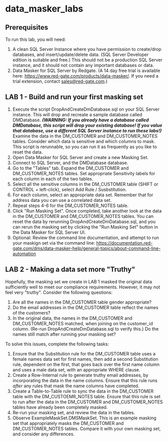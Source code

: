 # data_masker_labs

## Prerequisites
To run this lab, you will need:
1. A clean SQL Server Instance where you have permission to create/drop databases, and insert/update/delete data. (SQL Server Developer edition is suitable and free.) This should not be a production SQL Server instance, and it should not contain any important databases or data.
2. Data Masker for SQL Server by Redgate. (A 14 day free trial is available here: https://www.red-gate.com/products/data-masker/. If you need a trial extension, contact sales@red-gate.com.) 

## LAB 1 - Build and run your first masking set
1. Execute the script DropAndCreateDmDatabase.sql on your SQL Server instance. This will drop and recreate a sample database called DMDatabase. ***(WARNING: If you already have a database called DMDatabase, this script will drop your existing database! If you value that database, use a different SQL Server instance to run these labs!)*** Examine the data in the DM_CUSTOMER and DM_CUSTOMER_NOTES tables. Consider which data is sensitive and which columns to mask. This script is rerunnable, so you can run it as frequently as you like to reset the data.
2. Open Data Masker for SQL Server and create a new Masking Set.
3. Connect to SQL Server, and the DMDatabase database.
4. Go to the "Tables" tab. Expand the DM_CUSTOMER and DM_CUSTOMER_NOTES tables. Set appropriate Sensitivity labels for each column in each of the two tables.
5. Select all the sensitive columns in the DM_CUSTOMER table (SHIFT or CONTROL + left-click), select Add Rule / Susbstitution.
6. For each column, select an appropriate data set. Remember that for address data you can use a correlated data set.
7. Repeat steps 4-6 for the DM_CUSTOMER_NOTES table.
8. Click "Run Masking Set". Once completed, take another look at the data in the DM_CUSTOMER and DM_CUSTOMER_NOTES tables. You can reset the data by rerunning DropAndCreateDmDatabase.sql, and you can rerun the masking set by clicking the "Run Masking Set" button in the Data Masker for SQL Server UI.
9. Optional: Review the command line documentation, and attempt to run your maskign set via the command line: https://documentation.red-gate.com/dms/data-masker-help/general-topics/about-command-line-automation

## LAB 2 - Making a data set more "Truthy"
Hopefully, the masking set we create in LAB 1 masked the original data sufficiently well to meet our compliance requirements. However, it may not feel very "truthy". Consider the following questions:
1. Are all the names in the DM_CUSTOMER table gender appropriate?
2. Do the email addresses in the DM_CUSTOMER table reflect the names of the customers?
3. In the original data, the names in the DM_CUSTOMER and DM_CUSTOMER_NOTES matched, when joining on the customer_id column. (Re-run DropAndCreateDmDatabase.sql to verify this.) Do the names still match after running your masking set?

To solve this issues, complete the following tasks:
1. Ensure that the Substitution rule for the DM_CUSTOMER table uses a female names data set for first names, then add a second Substitution rule, dependent on the first, that goes back over the first name column and uses a male data set, with an appropriate WHERE clause.
2. Create a Row-Internal rule to generate truthy email addresses, by incorporating the data in the name columns. Ensure that this rule runs *after* any rules that mask the name columns have completed.
3. Create a Table-to-Table rule to sync the data in the DM_CUSTOMER table with the DM_CUSTOEMR_NOTES table. Ensure that this rule is set to run after the data in the DM_CUSTOMER and DM_CUSTOMER_NOTES tables have already been completely masked.
4. Re-run your masking set, and review the data in the tables.
5. Observe ExampleMaskSet.DMSMaskSet. This is an example masking set that appropriately masks the DM_CUSTOMER and DM_CUSTOMER_NOTES tables. Compare it with your own masking set, and consider any differences.
